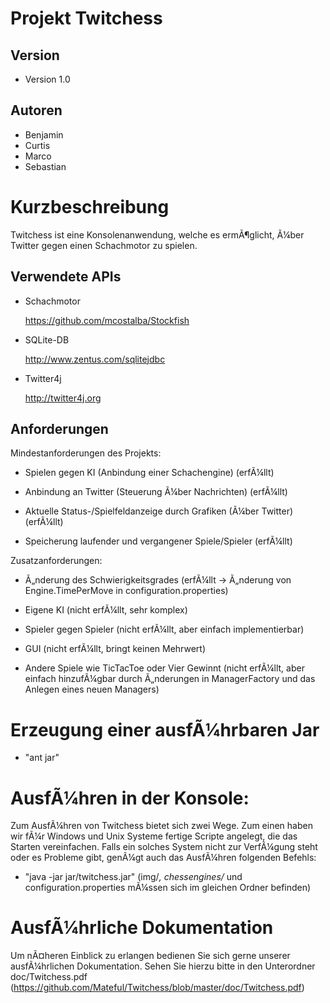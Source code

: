 Projekt Twitchess
========================

Version
-------
* Version 1.0

Autoren
------- 
* Benjamin
* Curtis
* Marco
* Sebastian

Kurzbeschreibung
===============
Twitchess ist eine Konsolenanwendung, welche es ermÃ¶glicht, Ã¼ber Twitter gegen einen Schachmotor zu spielen.

Verwendete APIs
---------------
* Schachmotor

	https://github.com/mcostalba/Stockfish
	
* SQLite-DB

	http://www.zentus.com/sqlitejdbc
	
* Twitter4j

	http://twitter4j.org
		


Anforderungen
----------------

Mindestanforderungen des Projekts:

* Spielen gegen KI (Anbindung einer Schachengine) (erfÃ¼llt)
  
* Anbindung an Twitter (Steuerung Ã¼ber Nachrichten) (erfÃ¼llt)
  
* Aktuelle Status-/Spielfeldanzeige durch Grafiken (Ã¼ber Twitter) (erfÃ¼llt)
  
* Speicherung laufender und vergangener Spiele/Spieler (erfÃ¼llt)
  

Zusatzanforderungen:

* Ã„nderung des Schwierigkeitsgrades (erfÃ¼llt -> Ã„nderung von Engine.TimePerMove in configuration.properties)
  
* Eigene KI (nicht erfÃ¼llt, sehr komplex)
  
* Spieler gegen Spieler (nicht erfÃ¼llt, aber einfach implementierbar)
  
* GUI (nicht erfÃ¼llt, bringt keinen Mehrwert)
  
* Andere Spiele wie TicTacToe oder Vier Gewinnt (nicht erfÃ¼llt, aber einfach hinzufÃ¼gbar durch Ã„nderungen in ManagerFactory und das Anlegen eines neuen Managers)
    

Erzeugung einer ausfÃ¼hrbaren Jar
================================
* "ant jar"

AusfÃ¼hren in der Konsole:
=========================

Zum AusfÃ¼hren von Twitchess bietet sich zwei Wege. Zum einen haben wir fÃ¼r Windows und Unix Systeme fertige 
Scripte angelegt, die das Starten vereinfachen. Falls ein solches System nicht zur VerfÃ¼gung steht oder es 
Probleme gibt, genÃ¼gt auch das AusfÃ¼hren folgenden Befehls:

* "java -jar jar/twitchess.jar"
(img/*, chessengines/* und configuration.properties mÃ¼ssen sich im gleichen Ordner befinden)

AusfÃ¼hrliche Dokumentation
==========================
Um nÃ¤heren Einblick zu erlangen bedienen Sie sich gerne unserer ausfÃ¼hrlichen Dokumentation.
Sehen Sie hierzu bitte in den Unterordner doc/Twitchess.pdf (https://github.com/Mateful/Twitchess/blob/master/doc/Twitchess.pdf)